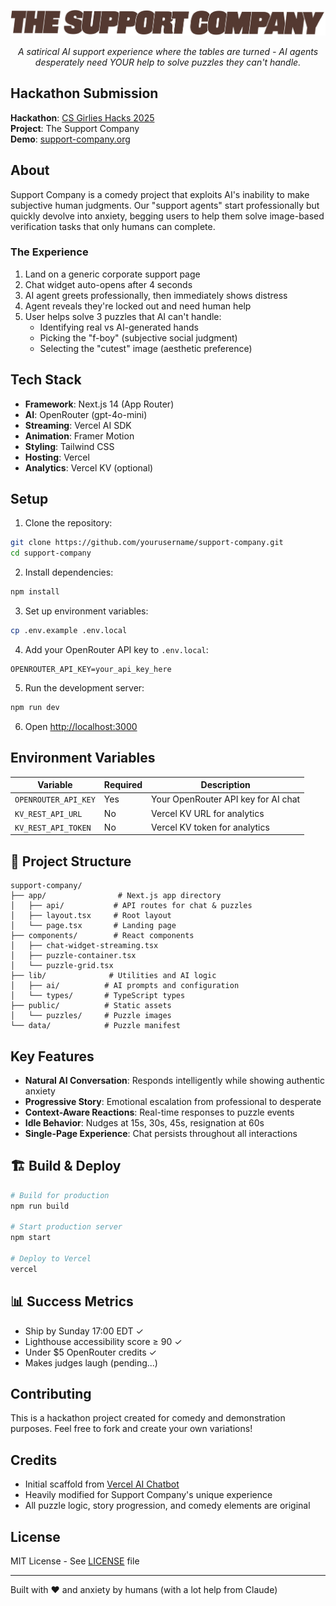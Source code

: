 <p align="center">
  <img src="public/desktoplogo.png" alt="Support Company" width="700" />
</p>

<p align="center">
  <em>A satirical AI support experience where the tables are turned - AI agents desperately need YOUR help to solve puzzles they can't handle.</em>
</p>

## Hackathon Submission

**Hackathon**: [CS Girlies Hacks 2025](https://csgirlies.devpost.com)  
**Project**: The Support Company  
**Demo**: [support-company.org](https://support-company.org)

## About

Support Company is a comedy project that exploits AI's inability to make subjective human judgments. Our "support agents" start professionally but quickly devolve into anxiety, begging users to help them solve image-based verification tasks that only humans can complete.

### The Experience
1. Land on a generic corporate support page
2. Chat widget auto-opens after 4 seconds
3. AI agent greets professionally, then immediately shows distress
4. Agent reveals they're locked out and need human help
5. User helps solve 3 puzzles that AI can't handle:
   - Identifying real vs AI-generated hands
   - Picking the "f-boy" (subjective social judgment)
   - Selecting the "cutest" image (aesthetic preference)

## Tech Stack

- **Framework**: Next.js 14 (App Router)
- **AI**: OpenRouter (gpt-4o-mini)
- **Streaming**: Vercel AI SDK
- **Animation**: Framer Motion
- **Styling**: Tailwind CSS
- **Hosting**: Vercel
- **Analytics**: Vercel KV (optional)

## Setup

1. Clone the repository:
```bash
git clone https://github.com/yourusername/support-company.git
cd support-company
```

2. Install dependencies:
```bash
npm install
```

3. Set up environment variables:
```bash
cp .env.example .env.local
```

4. Add your OpenRouter API key to `.env.local`:
```
OPENROUTER_API_KEY=your_api_key_here
```

5. Run the development server:
```bash
npm run dev
```

6. Open [http://localhost:3000](http://localhost:3000)

## Environment Variables

| Variable | Required | Description |
|----------|----------|-------------|
| `OPENROUTER_API_KEY` | Yes | Your OpenRouter API key for AI chat |
| `KV_REST_API_URL` | No | Vercel KV URL for analytics |
| `KV_REST_API_TOKEN` | No | Vercel KV token for analytics |

## 📁 Project Structure

```
support-company/
├── app/                # Next.js app directory
│   ├── api/           # API routes for chat & puzzles
│   ├── layout.tsx     # Root layout
│   └── page.tsx       # Landing page
├── components/        # React components
│   ├── chat-widget-streaming.tsx
│   ├── puzzle-container.tsx
│   └── puzzle-grid.tsx
├── lib/              # Utilities and AI logic
│   ├── ai/          # AI prompts and configuration
│   └── types/       # TypeScript types
├── public/          # Static assets
│   └── puzzles/     # Puzzle images
└── data/            # Puzzle manifest
```

## Key Features

- **Natural AI Conversation**: Responds intelligently while showing authentic anxiety
- **Progressive Story**: Emotional escalation from professional to desperate
- **Context-Aware Reactions**: Real-time responses to puzzle events
- **Idle Behavior**: Nudges at 15s, 30s, 45s, resignation at 60s
- **Single-Page Experience**: Chat persists throughout all interactions

## 🏗 Build & Deploy

```bash
# Build for production
npm run build

# Start production server
npm start

# Deploy to Vercel
vercel
```

## 📊 Success Metrics

- Ship by Sunday 17:00 EDT ✓
- Lighthouse accessibility score ≥ 90 ✓
- Under $5 OpenRouter credits ✓
- Makes judges laugh (pending...)

## Contributing

This is a hackathon project created for comedy and demonstration purposes. Feel free to fork and create your own variations!

## Credits

- Initial scaffold from [Vercel AI Chatbot](https://github.com/vercel/ai-chatbot)
- Heavily modified for Support Company's unique experience
- All puzzle logic, story progression, and comedy elements are original

## License

MIT License - See [LICENSE](LICENSE) file

---

Built with ❤️ and anxiety by humans (with a lot help from Claude)
